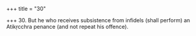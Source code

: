 +++
title = "30"

+++
30. But he who receives subsistence from infidels (shall perform) an Atikṛcchra penance (and not repeat his offence).
